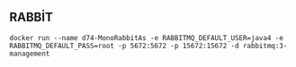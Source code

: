 ## RABBİT

    docker run --name d74-MonoRabbitAs -e RABBITMQ_DEFAULT_USER=java4 -e RABBITMQ_DEFAULT_PASS=root -p 5672:5672 -p 15672:15672 -d rabbitmq:3-management